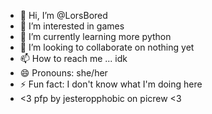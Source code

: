 - 👋 Hi, I’m @LorsBored
- 👀 I’m interested in games
- 🌱 I’m currently learning more python
- 💞️ I’m looking to collaborate on nothing yet
- 📫 How to reach me ... idk
- 😄 Pronouns: she/her
- ⚡ Fun fact: I don't know what I'm doing here
- <3 pfp by jesteropphobic on picrew <3

<!---
LorsBored/LorsBored is a ✨ special ✨ repository because its `README.md` (this file) appears on your GitHub profile.
You can click the Preview link to take a look at your changes.
--->
